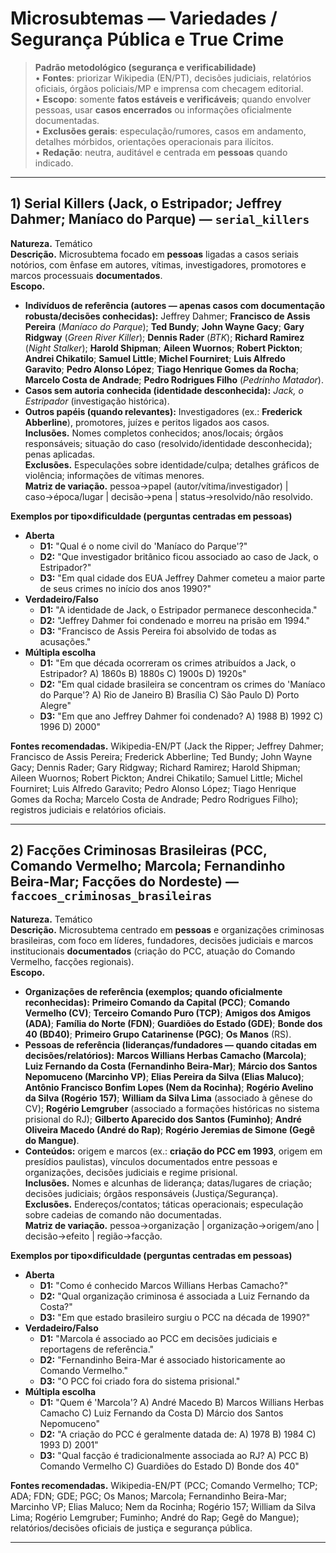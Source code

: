 # Microsubtemas — Variedades / Segurança Pública e True Crime

> **Padrão metodológico (segurança e verificabilidade)**  
> • **Fontes**: priorizar Wikipedia (EN/PT), decisões judiciais, relatórios oficiais, órgãos policiais/MP e imprensa com checagem editorial.  
> • **Escopo**: somente **fatos estáveis e verificáveis**; quando envolver pessoas, usar **casos encerrados** ou informações oficialmente documentadas.  
> • **Exclusões gerais**: especulação/rumores, casos em andamento, detalhes mórbidos, orientações operacionais para ilícitos.  
> • **Redação**: neutra, auditável e centrada em **pessoas** quando indicado.  

---

## 1) Serial Killers (Jack, o Estripador; Jeffrey Dahmer; Maníaco do Parque) — `serial_killers`

**Natureza.** Temático  
**Descrição.** Microsubtema focado em **pessoas** ligadas a casos seriais notórios, com ênfase em autores, vítimas, investigadores, promotores e marcos processuais **documentados**.  
**Escopo.** 
- **Indivíduos de referência (autores — apenas casos com documentação robusta/decisões conhecidas):** Jeffrey Dahmer; **Francisco de Assis Pereira** (*Maníaco do Parque*); **Ted Bundy**; **John Wayne Gacy**; **Gary Ridgway** (*Green River Killer*); **Dennis Rader** (*BTK*); **Richard Ramirez** (*Night Stalker*); **Harold Shipman**; **Aileen Wuornos**; **Robert Pickton**; **Andrei Chikatilo**; **Samuel Little**; **Michel Fourniret**; **Luis Alfredo Garavito**; **Pedro Alonso López**; **Tiago Henrique Gomes da Rocha**; **Marcelo Costa de Andrade**; **Pedro Rodrigues Filho** (*Pedrinho Matador*).  
- **Casos sem autoria conhecida (identidade desconhecida):** *Jack, o Estripador* (investigação histórica).  
- **Outros papéis (quando relevantes):** Investigadores (ex.: **Frederick Abberline**), promotores, juízes e peritos ligados aos casos.  
**Inclusões.** Nomes completos conhecidos; anos/locais; órgãos responsáveis; situação do caso (resolvido/identidade desconhecida); penas aplicadas.  
**Exclusões.** Especulações sobre identidade/culpa; detalhes gráficos de violência; informações de vítimas menores.  
**Matriz de variação.** pessoa→papel (autor/vítima/investigador) | caso→época/lugar | decisão→pena | status→resolvido/não resolvido.

**Exemplos por tipo×dificuldade (perguntas centradas em pessoas)**  
- **Aberta**  
  - **D1:** "Qual é o nome civil do 'Maníaco do Parque'?"  
  - **D2:** "Que investigador britânico ficou associado ao caso de Jack, o Estripador?"  
  - **D3:** "Em qual cidade dos EUA Jeffrey Dahmer cometeu a maior parte de seus crimes no início dos anos 1990?"  
- **Verdadeiro/Falso**  
  - **D1:** "A identidade de Jack, o Estripador permanece desconhecida."  
  - **D2:** "Jeffrey Dahmer foi condenado e morreu na prisão em 1994."  
  - **D3:** "Francisco de Assis Pereira foi absolvido de todas as acusações."  
- **Múltipla escolha**  
  - **D1:** "Em que década ocorreram os crimes atribuídos a Jack, o Estripador? A) 1860s B) 1880s C) 1900s D) 1920s"  
  - **D2:** "Em qual cidade brasileira se concentram os crimes do 'Maníaco do Parque'? A) Rio de Janeiro B) Brasília C) São Paulo D) Porto Alegre"  
  - **D3:** "Em que ano Jeffrey Dahmer foi condenado? A) 1988 B) 1992 C) 1996 D) 2000"  

**Fontes recomendadas.** Wikipedia-EN/PT (Jack the Ripper; Jeffrey Dahmer; Francisco de Assis Pereira; Frederick Abberline; Ted Bundy; John Wayne Gacy; Dennis Rader; Gary Ridgway; Richard Ramirez; Harold Shipman; Aileen Wuornos; Robert Pickton; Andrei Chikatilo; Samuel Little; Michel Fourniret; Luis Alfredo Garavito; Pedro Alonso López; Tiago Henrique Gomes da Rocha; Marcelo Costa de Andrade; Pedro Rodrigues Filho); registros judiciais e relatórios oficiais.

---

## 2) Facções Criminosas Brasileiras (PCC, Comando Vermelho; Marcola; Fernandinho Beira-Mar; Facções do Nordeste) — `faccoes_criminosas_brasileiras`

**Natureza.** Temático  
**Descrição.** Microsubtema centrado em **pessoas** e organizações criminosas brasileiras, com foco em líderes, fundadores, decisões judiciais e marcos institucionais **documentados** (criação do PCC, atuação do Comando Vermelho, facções regionais).  
**Escopo.** 
- **Organizações de referência (exemplos; quando oficialmente reconhecidas):** **Primeiro Comando da Capital (PCC)**; **Comando Vermelho (CV)**; **Terceiro Comando Puro (TCP)**; **Amigos dos Amigos (ADA)**; **Família do Norte (FDN)**; **Guardiões do Estado (GDE)**; **Bonde dos 40 (BD40)**; **Primeiro Grupo Catarinense (PGC)**; **Os Manos** (RS).  
- **Pessoas de referência (lideranças/fundadores — quando citadas em decisões/relatórios):** **Marcos Willians Herbas Camacho (Marcola)**; **Luiz Fernando da Costa (Fernandinho Beira-Mar)**; **Márcio dos Santos Nepomuceno (Marcinho VP)**; **Elias Pereira da Silva (Elias Maluco)**; **Antônio Francisco Bonfim Lopes (Nem da Rocinha)**; **Rogério Avelino da Silva (Rogério 157)**; **William da Silva Lima** (associado à gênese do CV); **Rogério Lemgruber** (associado a formações históricas no sistema prisional do RJ); **Gilberto Aparecido dos Santos (Fuminho)**; **André Oliveira Macedo (André do Rap)**; **Rogério Jeremias de Simone (Gegê do Mangue)**.  
- **Conteúdos:** origem e marcos (ex.: **criação do PCC em 1993**, origem em presídios paulistas), vínculos documentados entre pessoas e organizações, decisões judiciais e regime prisional.  
**Inclusões.** Nomes e alcunhas de liderança; datas/lugares de criação; decisões judiciais; órgãos responsáveis (Justiça/Segurança).  
**Exclusões.** Endereços/contatos; táticas operacionais; especulação sobre cadeias de comando não documentadas.  
**Matriz de variação.** pessoa→organização | organização→origem/ano | decisão→efeito | região→facção.

**Exemplos por tipo×dificuldade (perguntas centradas em pessoas)**  
- **Aberta**  
  - **D1:** "Como é conhecido Marcos Willians Herbas Camacho?"  
  - **D2:** "Qual organização criminosa é associada a Luiz Fernando da Costa?"  
  - **D3:** "Em que estado brasileiro surgiu o PCC na década de 1990?"  
- **Verdadeiro/Falso**  
  - **D1:** "Marcola é associado ao PCC em decisões judiciais e reportagens de referência."  
  - **D2:** "Fernandinho Beira-Mar é associado historicamente ao Comando Vermelho."  
  - **D3:** "O PCC foi criado fora do sistema prisional."  
- **Múltipla escolha**  
  - **D1:** "Quem é 'Marcola'? A) André Macedo B) Marcos Willians Herbas Camacho C) Luiz Fernando da Costa D) Márcio dos Santos Nepomuceno"  
  - **D2:** "A criação do PCC é geralmente datada de: A) 1978 B) 1984 C) 1993 D) 2001"  
  - **D3:** "Qual facção é tradicionalmente associada ao RJ? A) PCC B) Comando Vermelho C) Guardiões do Estado D) Bonde dos 40"  

**Fontes recomendadas.** Wikipedia-EN/PT (PCC; Comando Vermelho; TCP; ADA; FDN; GDE; PGC; Os Manos; Marcola; Fernandinho Beira-Mar; Marcinho VP; Elias Maluco; Nem da Rocinha; Rogério 157; William da Silva Lima; Rogério Lemgruber; Fuminho; André do Rap; Gegê do Mangue); relatórios/decisões oficiais de justiça e segurança pública.

---